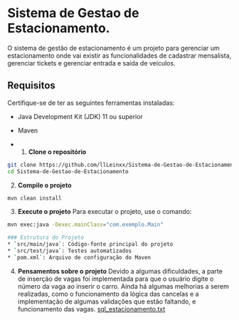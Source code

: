  # Sistema de Gestao de Estacionamento.
O sistema de gestão de estacionamento é um projeto para gerenciar um estacionamento onde vai existir as funcionalidades de cadastrar mensalista, gerenciar tickets e gerenciar entrada e saída de veículos.

 ## Requisitos
 Certifique-se de ter as seguintes ferramentas instaladas:
 - Java Development Kit (JDK) 11 ou superior
 - Maven

 -  1. **Clone o repositório**
   ```bash
   git clone https://github.com/llLeinxx/Sistema-de-Gestao-de-Estacionamento.git
   cd Sistema-de-Gestao-de-Estacionamento
   ```
 2. **Compile o projeto**
   ```bash
   mvn clean install
   ```
 3. **Execute o projeto**
   Para executar o projeto, use o comando:
   ```bash
   mvn exec:java -Dexec.mainClass="com.exemplo.Main"

 ### Estrutura do Projeto
 * `src/main/java`: Código-fonte principal do projeto
 * `src/test/java`: Testes automatizados
 * `pom.xml`: Arquivo de configuração do Maven
```

4. **Pensamentos sobre o projeto**
Devido a algumas dificuldades, a parte de inserção de vagas foi implementada para que o usuário digite o
número da vaga ao inserir o carro. Ainda há algumas melhorias a serem realizadas, como o funcionamento da lógica das
cancelas e a implementação de algumas validações que estão faltando, e funcionamento das vagas.
[sql_estacionamento.txt](https://github.com/user-attachments/files/16841049/sql_estacionamento.txt)
